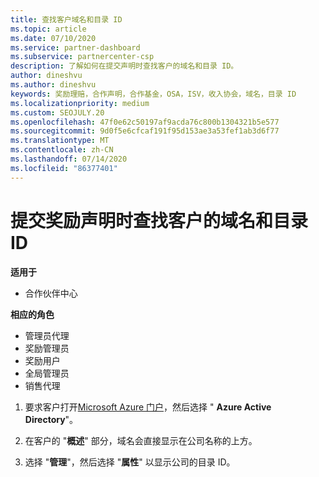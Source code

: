 ```yaml
---
title: 查找客户域名和目录 ID
ms.topic: article
ms.date: 07/10/2020
ms.service: partner-dashboard
ms.subservice: partnercenter-csp
description: 了解如何在提交声明时查找客户的域名和目录 ID。
author: dineshvu
ms.author: dineshvu
keywords: 奖励理赔，合作声明，合作基金，OSA，ISV，收入协会，域名，目录 ID
ms.localizationpriority: medium
ms.custom: SEOJULY.20
ms.openlocfilehash: 47f0e62c50197af9acda76c800b1304321b5e577
ms.sourcegitcommit: 9d0f5e6cfcaf191f95d153ae3a53fef1ab3d6f77
ms.translationtype: MT
ms.contentlocale: zh-CN
ms.lasthandoff: 07/14/2020
ms.locfileid: "86377401"
---
```

# <a name="find-your-customers-domain-name-and-directory-id-when-submitting-an-incentives-claim"></a>提交奖励声明时查找客户的域名和目录 ID

**适用于**

- 合作伙伴中心

**相应的角色**

- 管理员代理
- 奖励管理员
- 奖励用户
- 全局管理员
- 销售代理

1. 要求客户打开[Microsoft Azure 门户](https://portal.azure.com/#home)，然后选择 " **Azure Active Directory**"。

2. 在客户的 "**概述**" 部分，域名会直接显示在公司名称的上方。  

3. 选择 "**管理**"，然后选择 "**属性**" 以显示公司的目录 ID。
